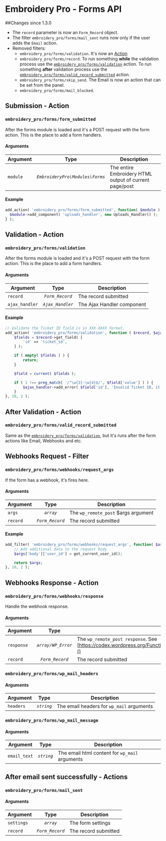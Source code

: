 # Embroidery Pro - Forms API

##Changes since 1.3.0
- The `record` parameter is now an `Form_Record` object.
- The filter `embroidery_pro/forms/mail_sent` runs now only if the user adds the `Email` action.
- Removed filters:
  - `embroidery_pro/forms/validation`. It's now an [Action](#embroidery_proformsvalidation)
  - `embroidery_pro/forms/record`. To run something **while** the validation process use the [`embroidery_pro/forms/validation`](#embroidery_proformsvalidation) action. To run something **after** validation process use the [`embroidery_pro/forms/valid_record_submitted`](#embroidery_proformsvalid_record_submitted) action.
  - `embroidery_pro/forms/skip_send`. The Email is now an action that can be set from the panel.
  - `embroidery_pro/forms/mail_blocked`.

## Submission - Action

### `embroidery_pro/forms/form_submitted`
After the forms module is loaded and it's a POST request with the form action.
This is the place to add a form handlers.

#### Arguments

Argument | Type                           | Description
-------- | :------:                       | ---------------------------------------------
`module` | *`EmbroideryPro\Modules\Forms`* | The entire Embroidery HTML output of current page/post

#### Example

```php
add_action( 'embroidery_pro/forms/form_submitted', function( $module ) {
  $module->add_component( 'uploads_handler', new Uploads_Handler() );
} );
```

## Validation - Action

### `embroidery_pro/forms/validation`
After the forms module is loaded and it's a POST request with the form action.
This is the place to add a form handlers.

#### Arguments

Argument       | Type             | Description
------------   | :--------:       | ---------------------------------------------
`record`       | *`Form_Record`*  | The record submitted
`ajax_handler` | *`Ajax_Handler`* | The Ajax Handler component

#### Example

```php
// Validate the Ticket ID field is in XXX-XXXX format.
add_action( 'embroidery_pro/forms/validation', function ( $record, $ajax_handler ) {
	$fields = $record->get_field( [
    	'id' => 'ticket_id',
	] );

	if ( empty( $fields ) ) {
    	return;
    }

	$field = current( $fields );

	if ( 1 !== preg_match( '/^\w{3}-\w{4}$/', $field['value'] ) ) {
		$ajax_handler->add_error( $field['id'], 'Invalid Ticket ID, it must be in the format XXX-XXXX' );
	}
}, 10, 2 );
```

## After Validation - Action

### `embroidery_pro/forms/valid_record_submitted`
Same as the [`embroidery_pro/forms/validation`](#embroidery_proformsvalidation), but it's runs after the form actions like Email, Webhooks and etc.

## Webhooks Request - Filter

### `embroidery_pro/forms/webhooks/request_args`
If the form has a webhook, it's fires here.

#### Arguments

Argument   | Type            | Description
---------- | :--------:      | ---------------------------------------------
`args`     | *`array`*       | The `wp_remote_post` $args argument
`record`   | *`Form_Record`* | The record submitted

#### Example

```php
add_filter( 'embroidery_pro/forms/webhooks/request_args', function( $args, $record ) {
	// Add additional data to the request body
	$args['body']['user_id'] = get_current_user_id();

	return $args;
}, 10, 2 );
```

## Webhooks Response - Action

### `embroidery_pro/forms/webhooks/response`
Handle the webhook response.

#### Arguments

Argument  | Type               | Description
--------- | :--------:         | ---------------------------------------------
`response`| *`array/WP_Error`* | The `wp_remote_post response`. See [https://codex.wordpress.org/Function_Reference/wp_remote_retrieve_response_message]()
`record`  | *`Form_Record`*    | The record submitted

### `embroidery_pro/forms/wp_mail_headers`

#### Arguments

Argument  | Type       | Description
--------- | :--------: | -----------------------------------------
`headers` | *`string`* | The email headers for `wp_mail` arguments

### `embroidery_pro/forms/wp_mail_message`

#### Arguments

Argument     | Type       | Description
----------   | :--------: | ---------------------------------------------
`email_text` | *`string`* | The email html content for `wp_mail` arguments


## After email sent successfully - Actions

### `embroidery_pro/forms/mail_sent`

#### Arguments

Argument   | Type            | Description
---------- | :--------:      | --------------------
`settings` | *`array`*       | The form settings
`record`   | *`Form_Record`* | The record submitted